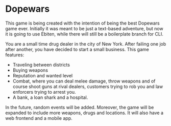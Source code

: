 # Dopewars

This game is being created with the intention of being the best Dopewars game ever. Initially it was meant to be just a text-based adventure,
but now it is going to use Ebiten, while there will still be a boilerplate branch for CLI.

You are a small time drug dealer in the city of New York. After failing one job after another, you have decided to start a small business.
This game features:
- Traveling between districts
- Buying weapons
- Reputation and wanted level
- Combat, where you can deal melee damage, throw weapons and of course shoot guns at rival dealers, customers trying to rob you and law enforcers trying to arrest you.
- A bank, a loan shark and a hospital.

In the future, random events will be added.
Moreover, the game will be expanded to include more weapons, drugs and locations.
It will also have a web frontend and a mobile app.
